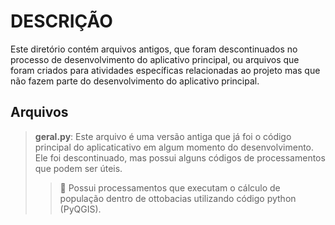 # DESCRIÇÃO

Este diretório contém arquivos antigos, que foram descontinuados no processo de desenvolvimento do aplicativo principal, ou arquivos que foram criados para atividades específicas relacionadas ao projeto mas que não fazem parte do desenvolvimento do aplicativo principal.

## Arquivos

> **geral.py**:
Este arquivo é uma versão antiga que já foi o código principal do aplicaticativo em algum momento do desenvolvimento. Ele foi descontinuado, mas possui alguns códigos de processamentos que podem ser úteis.
>> :memo: Possui processamentos que executam o cálculo de população dentro de ottobacias utilizando código python (PyQGIS).